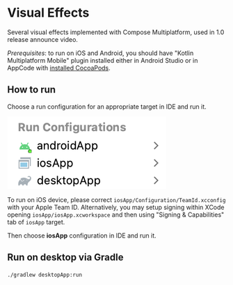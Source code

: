 # Visual Effects

Several visual effects implemented with Compose Multiplatform, used in 1.0 release announce video.

*Prerequisites*: to run on iOS and Android, you should have "Kotlin Multiplatform Mobile" plugin installed either
in Android Studio or in AppCode with [installed CocoaPods](https://kotlinlang.org/docs/native-cocoapods.html).


## How to run

Choose a run configuration for an appropriate target in IDE and run it.

![run-configurations.png](run-configurations.png)

To run on iOS device, please correct `iosApp/Configuration/TeamId.xcconfig` with your Apple Team ID.
Alternatively, you may setup signing within XCode opening `iosApp/iosApp.xcworkspace` and then
using "Signing & Capabilities" tab of `iosApp` target.

Then choose **iosApp** configuration in IDE and run it.

## Run on desktop via Gradle

`./gradlew desktopApp:run`

